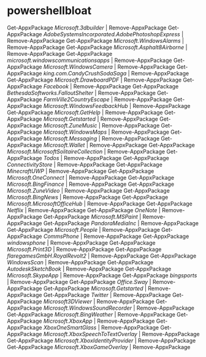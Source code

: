 # powershellbloat
Get-AppxPackage *Microsoft.3dbuilder* | Remove-AppxPackage
Get-AppxPackage *AdobeSystemsIncorporated.AdobePhotoshopExpress* | Remove-AppxPackage
Get-AppxPackage *Microsoft.WindowsAlarms* | Remove-AppxPackage
Get-AppxPackage *Microsoft.Asphalt8Airborne* | Remove-AppxPackage
Get-AppxPackage *microsoft.windowscommunicationsapps* | Remove-AppxPackage
Get-AppxPackage *Microsoft.WindowsCamera* | Remove-AppxPackage
Get-AppxPackage *king.com.CandyCrushSodaSaga* | Remove-AppxPackage
Get-AppxPackage *Microsoft.DrawboardPDF* | Remove-AppxPackage
Get-AppxPackage *Facebook* | Remove-AppxPackage
Get-AppxPackage *BethesdaSoftworks.FalloutShelter* | Remove-AppxPackage
Get-AppxPackage *FarmVille2CountryEscape* | Remove-AppxPackage
Get-AppxPackage *Microsoft.WindowsFeedbackHub* | Remove-AppxPackage
Get-AppxPackage *Microsoft.GetHelp* | Remove-AppxPackage
Get-AppxPackage *Microsoft.Getstarted* | Remove-AppxPackage
Get-AppxPackage *Microsoft.ZuneMusic* | Remove-AppxPackage
Get-AppxPackage *Microsoft.WindowsMaps* | Remove-AppxPackage
Get-AppxPackage *Microsoft.Messaging* | Remove-AppxPackage
Get-AppxPackage *Microsoft.Wallet* | Remove-AppxPackage
Get-AppxPackage *Microsoft.MicrosoftSolitaireCollection* | Remove-AppxPackage
Get-AppxPackage *Todos* | Remove-AppxPackage
Get-AppxPackage *ConnectivityStore* | Remove-AppxPackage
Get-AppxPackage *MinecraftUWP* | Remove-AppxPackage
Get-AppxPackage *Microsoft.OneConnect* | Remove-AppxPackage
Get-AppxPackage *Microsoft.BingFinance* | Remove-AppxPackage
Get-AppxPackage *Microsoft.ZuneVideo* | Remove-AppxPackage
Get-AppxPackage *Microsoft.BingNews* | Remove-AppxPackage
Get-AppxPackage *Microsoft.MicrosoftOfficeHub* | Remove-AppxPackage
Get-AppxPackage *Netflix* | Remove-AppxPackage
Get-AppxPackage *OneNote* | Remove-AppxPackage
Get-AppxPackage *Microsoft.MSPaint* | Remove-AppxPackage
Get-AppxPackage *PandoraMediaInc* | Remove-AppxPackage
Get-AppxPackage *Microsoft.People* | Remove-AppxPackage
Get-AppxPackage *CommsPhone* | Remove-AppxPackage
Get-AppxPackage *windowsphone* | Remove-AppxPackage
Get-AppxPackage *Microsoft.Print3D* | Remove-AppxPackage
Get-AppxPackage *flaregamesGmbH.RoyalRevolt2* | Remove-AppxPackage
Get-AppxPackage *WindowsScan* | Remove-AppxPackage
Get-AppxPackage *AutodeskSketchBook* | Remove-AppxPackage
Get-AppxPackage *Microsoft.SkypeApp* | Remove-AppxPackage
Get-AppxPackage *bingsports* | Remove-AppxPackage
Get-AppxPackage *Office.Sway* | Remove-AppxPackage
Get-AppxPackage *Microsoft.Getstarted* | Remove-AppxPackage
Get-AppxPackage *Twitter* | Remove-AppxPackage
Get-AppxPackage *Microsoft3DViewer* | Remove-AppxPackage
Get-AppxPackage *Microsoft.WindowsSoundRecorder* | Remove-AppxPackage
Get-AppxPackage *Microsoft.BingWeather* | Remove-AppxPackage
Get-AppxPackage *Microsoft.XboxApp* | Remove-AppxPackage
Get-AppxPackage *XboxOneSmartGlass* | Remove-AppxPackage
Get-AppxPackage *Microsoft.XboxSpeechToTextOverlay* | Remove-AppxPackage
Get-AppxPackage *Microsoft.XboxIdentityProvider* | Remove-AppxPackage
Get-AppxPackage *Microsoft.XboxGameOverlay* | Remove-AppxPackage
